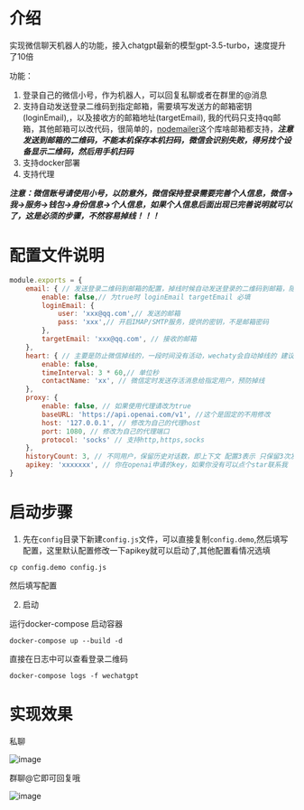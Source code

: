 # 介绍

实现微信聊天机器人的功能，接入chatgpt最新的模型gpt-3.5-turbo，速度提升了10倍

功能：
1. 登录自己的微信小号，作为机器人，可以回复私聊或者在群里的@消息
2. 支持自动发送登录二维码到指定邮箱，需要填写发送方的邮箱密钥(loginEmail),，以及接收方的邮箱地址(targetEmail), 我的代码只支持qq邮箱，其他邮箱可以改代码，很简单的，[nodemailer](https://www.npmjs.com/package/nodemailer)这个库啥邮箱都支持，***注意发送到邮箱的二维码，不能本机保存本机扫码，微信会识别失败，得另找个设备显示二维码，然后用手机扫码***
3. 支持docker部署
4. 支持代理

***注意：微信账号请使用小号，以防意外，微信保持登录需要完善个人信息，微信->我->服务->钱包->身份信息->个人信息，如果个人信息后面出现已完善说明就可以了，这是必须的步骤，不然容易掉线！！！***

# 配置文件说明

```js
module.exports = {
    email: { // 发送登录二维码到邮箱的配置，掉线时候自动发送登录的二维码到邮箱，随时随地登录
        enable: false,// 为true时 loginEmail targetEmail 必填
        loginEmail: {
            user: 'xxx@qq.com',// 发送的邮箱
            pass: 'xxx',// 开启IMAP/SMTP服务，提供的密钥，不是邮箱密码
        },
        targetEmail: 'xxx@qq.com', // 接收的邮箱
    },
    heart: { // 主要是防止微信掉线的，一段时间没有活动，wechaty会自动掉线的 建议开启
        enable: false,
        timeInterval: 3 * 60,// 单位秒
        contactName: 'xx', // 微信定时发送存活消息给指定用户，预防掉线
    },
    proxy: {
        enable: false, // 如果使用代理请改为true
        baseURL: 'https://api.openai.com/v1', //这个是固定的不用修改
        host: '127.0.0.1', // 修改为自己的代理host
        port: 1080, // 修改为自己的代理端口
        protocol: 'socks' // 支持http,https,socks
    },
    historyCount: 3, // 不同用户，保留历史对话数，即上下文 配置3表示 只保留3次发送和3次回复，作为下一次请求的上下文
    apikey: 'xxxxxxx', // 你在openai申请的key，如果你没有可以点个star联系我
}
```

# 启动步骤

1. 先在`config`目录下新建`config.js`文件，可以直接复制`config.demo`,然后填写配置，这里默认配置修改一下apikey就可以启动了,其他配置看情况选填
```
cp config.demo config.js
```
然后填写配置

2. 启动

运行docker-compose 启动容器
```
docker-compose up --build -d
```
直接在日志中可以查看登录二维码
```
docker-compose logs -f wechatgpt
```

# 实现效果
私聊

![image](https://user-images.githubusercontent.com/29322721/223895025-fe22d235-a4e3-43e2-b267-0d9f8e7873a0.png)

群聊@它即可回复哦

![image](https://user-images.githubusercontent.com/29322721/223895137-d5b2b7a4-e15d-4ad0-9900-22c427e5ba1f.png)

